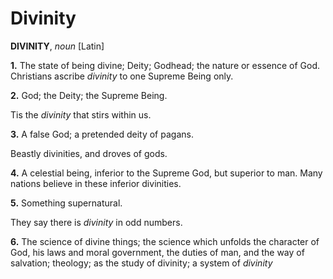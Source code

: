 # Divinity

**DIVINITY**, _noun_ \[Latin\]

**1.** The state of being divine; Deity; Godhead; the nature or essence of God. Christians ascribe _divinity_ to one Supreme Being only.

**2.** God; the Deity; the Supreme Being.

Tis the _divinity_ that stirs within us.

**3.** A false God; a pretended deity of pagans.

Beastly divinities, and droves of gods.

**4.** A celestial being, inferior to the Supreme God, but superior to man. Many nations believe in these inferior divinities.

**5.** Something supernatural.

They say there is _divinity_ in odd numbers.

**6.** The science of divine things; the science which unfolds the character of God, his laws and moral government, the duties of man, and the way of salvation; theology; as the study of divinity; a system of _divinity_